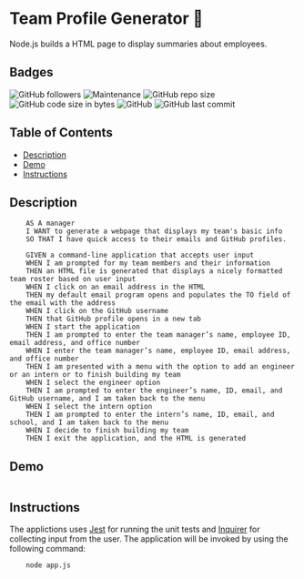 # Team Profile Generator :office:
Node.js builds a HTML page to display summaries about employees.

## Badges
  ![GitHub followers](https://img.shields.io/github/followers/deannapi?style=social)
  ![Maintenance](https://img.shields.io/badge/Maintained%3F-yes-green.svg)
  ![GitHub repo size](https://img.shields.io/github/repo-size/deannapi/team-profile-generator)
  ![GitHub code size in bytes](https://img.shields.io/github/languages/code-size/deannapi/team-profile-generator)
  ![GitHub](https://img.shields.io/github/license/deannapi/team-profile-generator)
  ![GitHub last commit](https://img.shields.io/github/last-commit/deannapi/team-profile-generator)

## Table of Contents
* [Description](#description)
* [Demo](#demo)
* [Instructions](#instructions)

## Description
        AS A manager
        I WANT to generate a webpage that displays my team's basic info
        SO THAT I have quick access to their emails and GitHub profiles.

        GIVEN a command-line application that accepts user input
        WHEN I am prompted for my team members and their information
        THEN an HTML file is generated that displays a nicely formatted team roster based on user input
        WHEN I click on an email address in the HTML
        THEN my default email program opens and populates the TO field of the email with the address
        WHEN I click on the GitHub username
        THEN that GitHub profile opens in a new tab
        WHEN I start the application
        THEN I am prompted to enter the team manager’s name, employee ID, email address, and office number
        WHEN I enter the team manager’s name, employee ID, email address, and office number
        THEN I am presented with a menu with the option to add an engineer or an intern or to finish building my team
        WHEN I select the engineer option
        THEN I am prompted to enter the engineer’s name, ID, email, and GitHub username, and I am taken back to the menu
        WHEN I select the intern option
        THEN I am prompted to enter the intern’s name, ID, email, and school, and I am taken back to the menu
        WHEN I decide to finish building my team
        THEN I exit the application, and the HTML is generated

## Demo
![]()

## Instructions
The applictions uses [Jest](https://www.npmjs.com/package/jest) for running the unit tests and [Inquirer](https://www.npmjs.com/package/inquirer) for collecting input from the user.  The application will be invoked by using the following command:

        node app.js
